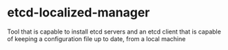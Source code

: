 etcd-localized-manager
======================

Tool that is capable to install etcd servers and an etcd client that is capable of keeping a configuration file up to date, from a local machine
